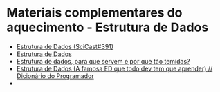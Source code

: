 # Materiais complementares do aquecimento - Estrutura de Dados

* [Estrutura de Dados (SciCast#391)](https://open.spotify.com/episode/1WyXL1R5dHu9cVWoq7ZWqJ?si=pcu2T-PET2akhVcX7XJYVQ&dl_branch=1&nd=1)
* [Estrutura de Dados](https://drive.google.com/file/d/1kJiAVtpu2YKEJMPt7mAcbg7xjorleAMg/view)
* [Estrutura de dados, para que servem e por que tão temidas?](https://gasparbarancelli.com/post/estrutura-de-dados-para-que-servem-e-por-que-tao-temidas)
* [Estrutura de Dados (A famosa ED que todo dev tem que aprender) // Dicionário do Programador](https://www.youtube.com/watch?v=EfF1M7myAyY)
* 